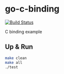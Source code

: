 # go-c-binding

[![Build Status](https://travis-ci.org/taka-wang/go-c-binding.svg?branch=master)](https://travis-ci.org/taka-wang/go-c-binding)

C binding example

## Up & Run

```bash
make clean
make all
./test
```
